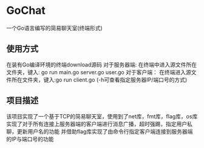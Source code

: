 # GoChat
一个Go语言编写的简易聊天室(终端形式)
## 使用方式
在装有Go编译环境的终端download源码 
对于服务器端: 
在终端中进入源文件所在文件夹，键入: go run main.go server.go user.go 
对于客户端：
在终端进入源文件所在文件夹，键入:go run client.go (-h可查看指定服务器IP/端口号的方式)

## 项目描述
该项目实现了一个基于TCP的简易聊天室，使用到了net库，fmt库，flag库，os库 
实现了对于所有连接上服务器端的客户端进行消息广播，超时强踢，指定用户私聊，更新用户名的功能 
并借助flag库实现了由命令行指定客户端连接到服务器端的IP与端口号的功能

